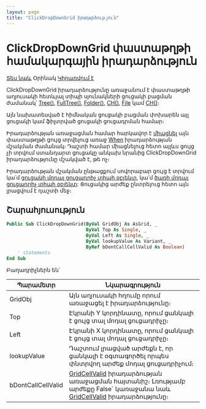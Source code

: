 ```yaml
---
layout: page
title: "ClickDropDownGrid իրադարձություն"
---
```


# ClickDropDownGrid փաստաթղթի համակարգային իրադարձություն

[Տես նաև](../scriptstproced.md) Օրինակ [Կիրառվում է](../Defs/doc.md)

ClickDropDownGrid իրադարձությունը առաջանում է փաստաթղթի աղյուսակի հետևյալ տիպի սյունակների ցուցակի բացման ժամանակ՝ [Tree()](../Types/Tree.md), [FullTree()](../Types/FULLTREE.md), [Folder()](../Types/Folder.md), [CH()](../Types/Ch.md), [File](../Types/File.md) կամ [CH()](../Types/Ch.md)։

Այն նախատեսված է հիմնական ցուցակի բացման փոխարեն այլ ցուցակի կամ ֆիլտրված ցուցակի ցուցադրման համար։

Իրադարձության առաջացման համար հարկավոր է [միացնել](../Functions/ASDOC/ClickDropDownEvent.md) այն փաստաթղթի ցույց տրվելուց առաջ [When](When.md) իրադարձության մշակման ժամանակ։ Դաշտի համար միացնելուց հետո այլևս ցույց չի տրվում ստանդարտ ցուցակը անկախ նրանից ClickDropDownGrid իրադարձությունը մշակված է, թե ոչ։

Իրադարձության մշակման ընթացքում սովորաբար ցույց է տրվում կա՛մ [ցուցակի մոդալ ցուցադրիչ տիպի օբյեկտ](../Functions/AsModalBrowser.md), կա՛մ [ծառի մոդալ ցուցադրիչ տիպի օբյեկտ](../Functions/AsTreeModalBrowser.md): Ցուցակից արժեք ընտրելուց հետո այն լրացվում է դաշտի մեջ։

## Շարահյուսություն

``` vb
Public Sub ClickDropDownGrid(ByVal GridObj As AsGrid, _
                             ByVal Top As Single, _
                             ByVal Left As Single, _
                             ByVal lookupValue As Variant, _
                             ByRef bDontCallCellValid As Boolean)
    ' statements
End Sub
```

Բաղադրիչներն են՝

| Պարամետր | Նկարագրություն |
|--|--|
| GridObj | Այն աղյուսակի հղումը որում առաջացել է իրադարձությունը։ |
| Top | Էկրանի Y կորդինատը, որում ցանկալի է ցույց տալ մոդալ ցուցադրիչը։ |
| Left | Էկրանի X կորդինատը, որում ցանկալի է ցույց տալ մոդալ ցուցադրիչը։ |
| lookupValue | Դաշտում լրացված արժեքն է, որ ցանկալի է օգտագործել որպես փնտրվող արժեք մոդալ ցուցադրիչում։ |
| bDontCallCellValid | [GridCellValid](GridCellValid.md) իրադարձության առաջացման հայտանիշ։ Լռությամբ արժեքը False` կառաջանա նաև [GridCellValid](GridCellValid.md) իրադարձությունը։ |
